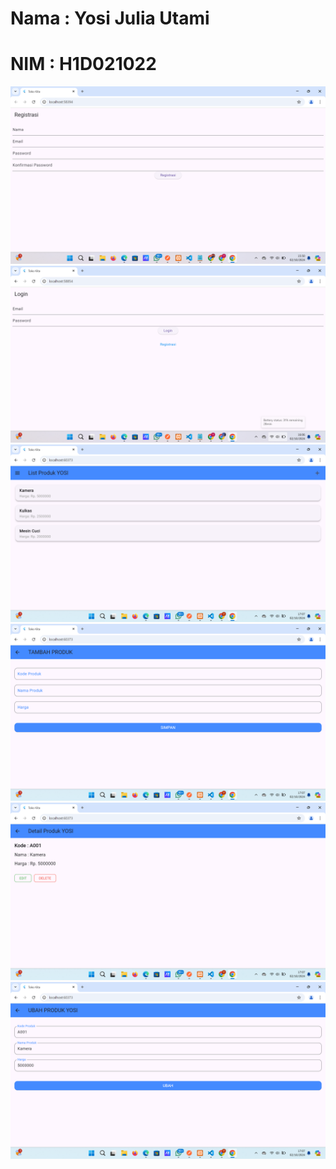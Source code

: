 # Nama : Yosi Julia Utami
# NIM : H1D021022 

![Detail Produk Yosi](https://github.com/yosijulia31/LabMobile4_YosiJuliaUtami_D/blob/main/Dokumentasi/Screenshot%20(111).png)
![Detail Produk Yosi](https://github.com/yosijulia31/LabMobile4_YosiJuliaUtami_D/blob/main/Dokumentasi/Screenshot%20(112).png)
![Detail Produk Yosi](https://github.com/yosijulia31/LabMobile4_YosiJuliaUtami_D/blob/main/Dokumentasi/Screenshot%20(117).png)
![Detail Produk Yosi](https://github.com/yosijulia31/LabMobile4_YosiJuliaUtami_D/blob/main/Dokumentasi/Screenshot%20(118).png)
![Detail Produk Yosi](https://github.com/yosijulia31/LabMobile4_YosiJuliaUtami_D/blob/main/Dokumentasi/Screenshot%20(119).png)
![Detail Produk Yosi](https://github.com/yosijulia31/LabMobile4_YosiJuliaUtami_D/blob/main/Dokumentasi/Screenshot%20(120).png)

